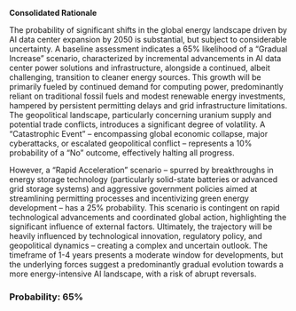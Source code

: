**Consolidated Rationale**

The probability of significant shifts in the global energy landscape driven by AI data center expansion by 2050 is substantial, but subject to considerable uncertainty.  A baseline assessment indicates a 65% likelihood of a “Gradual Increase” scenario, characterized by incremental advancements in AI data center power solutions and infrastructure, alongside a continued, albeit challenging, transition to cleaner energy sources. This growth will be primarily fueled by continued demand for computing power, predominantly reliant on traditional fossil fuels and modest renewable energy investments, hampered by persistent permitting delays and grid infrastructure limitations. The geopolitical landscape, particularly concerning uranium supply and potential trade conflicts, introduces a significant degree of volatility. A “Catastrophic Event” – encompassing global economic collapse, major cyberattacks, or escalated geopolitical conflict – represents a 10% probability of a “No” outcome, effectively halting all progress.

However, a “Rapid Acceleration” scenario – spurred by breakthroughs in energy storage technology (particularly solid-state batteries or advanced grid storage systems) and aggressive government policies aimed at streamlining permitting processes and incentivizing green energy development – has a 25% probability.  This scenario is contingent on rapid technological advancements and coordinated global action, highlighting the significant influence of external factors.  Ultimately, the trajectory will be heavily influenced by technological innovation, regulatory policy, and geopolitical dynamics – creating a complex and uncertain outlook. The timeframe of 1-4 years presents a moderate window for developments, but the underlying forces suggest a predominantly gradual evolution towards a more energy-intensive AI landscape, with a risk of abrupt reversals.

### Probability: 65%